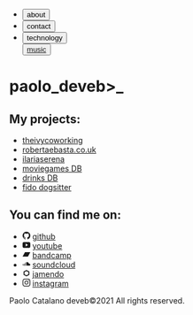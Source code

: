 <body><nav><ul><li id="about"><button>about</button></li><li id="contact"> <button>contact</button></li><li id="contact"> <button>technology</button></li><button class="nepn"><a href="/music">music</a></button></ul></nav><main class="container"><h1 style="word-break: break-all;">paolo_deveb&gt;<span class="cursor">_</span></h1><article class="connecting appear"><section class="projects"><h2>My projects:</h2><ul class="links"><li><a href="https://www.theivycoworking.com" target="_blank" rel="noopener noreferrer">theivycoworking</a></li><li><a href="https://www.robertaebasta.co.uk" target="_blank" rel="noopener noreferrer">robertaebasta.co.uk</a></li><li><a href="https://www.ilariaserena.cloud" target="_blank" rel="noopener noreferrer">ilariaserena</a></li><li><a href="https://moviegames.netlify.app" target="_blank" rel="noopener noreferrer">moviegames DB</a></li><li><a href="https://drinkdb.netlify.app" target="_blank" rel="noopener noreferrer">drinks DB</a></li><li><a href="https://fidodogsitter.netlify.app" target="_blank" rel="noopener noreferrer">fido dogsitter</a></li></ul></section><div><h2>You can find me on:</h2><ul class="links"><li><span><svg stroke="currentColor" fill="currentColor" stroke-width="0" viewBox="0 0 16 16" height="1em" width="1em" xmlns="http://www.w3.org/2000/svg"><path fill-rule="evenodd" d="M8 0C3.58 0 0 3.58 0 8c0 3.54 2.29 6.53 5.47 7.59.4.07.55-.17.55-.38 0-.19-.01-.82-.01-1.49-2.01.37-2.53-.49-2.69-.94-.09-.23-.48-.94-.82-1.13-.28-.15-.68-.52-.01-.53.63-.01 1.08.58 1.23.82.72 1.21 1.87.87 2.33.66.07-.52.28-.87.51-1.07-1.78-.2-3.64-.89-3.64-3.95 0-.87.31-1.59.82-2.15-.08-.2-.36-1.02.08-2.12 0 0 .67-.21 2.2.82.64-.18 1.32-.27 2-.27.68 0 1.36.09 2 .27 1.53-1.04 2.2-.82 2.2-.82.44 1.1.16 1.92.08 2.12.51.56.82 1.27.82 2.15 0 3.07-1.87 3.75-3.65 3.95.29.25.54.73.54 1.48 0 1.07-.01 1.93-.01 2.2 0 .21.15.46.55.38A8.013 8.013 0 0 0 16 8c0-4.42-3.58-8-8-8z"></path></svg></span> <a href="https://github.com/PaoloCatalano" target="_blank" rel="noopener noreferrer">github</a></li><li><span><svg stroke="currentColor" fill="currentColor" stroke-width="0" viewBox="0 0 512 512" height="1em" width="1em" xmlns="http://www.w3.org/2000/svg"><path d="M508.6 148.8c0-45-33.1-81.2-74-81.2C379.2 65 322.7 64 265 64h-18c-57.6 0-114.2 1-169.6 3.6C36.6 67.6 3.5 104 3.5 149 1 184.6-.1 220.2 0 255.8c-.1 35.6 1 71.2 3.4 106.9 0 45 33.1 81.5 73.9 81.5 58.2 2.7 117.9 3.9 178.6 3.8 60.8.2 120.3-1 178.6-3.8 40.9 0 74-36.5 74-81.5 2.4-35.7 3.5-71.3 3.4-107 .2-35.6-.9-71.2-3.3-106.9zM207 353.9V157.4l145 98.2-145 98.3z"></path></svg></span> <a href="https://www.youtube.com/user/page14x4frames/videos" target="_blank" rel="noopener noreferrer">youtube</a></li><li><span><svg stroke="currentColor" fill="currentColor" stroke-width="0" role="img" viewBox="0 0 24 24" height="1em" width="1em" xmlns="http://www.w3.org/2000/svg"><title></title><path d="M0 18.75l7.437-13.5H24l-7.438 13.5H0z"></path></svg></span> <a href="https://page14.bandcamp.com/" target="_blank" rel="noopener noreferrer">bandcamp</a></li><li><span><svg stroke="currentColor" fill="currentColor" stroke-width="0" viewBox="0 0 24 24" height="1em" width="1em" xmlns="http://www.w3.org/2000/svg"><path fill-rule="evenodd" d="M20.727,11.676925 C22.4007273,11.676925 23.7572727,13.04505 23.7572727,14.73245 C23.7572727,16.4204 22.4007273,17.788525 20.727,17.788525 C20.673,17.788525 12.3349091,17.7844 12.327,17.783575 C12.1461818,17.765425 12.0021818,17.6095 12,17.4225 L12,7.72435 C12.0021818,7.54615 12.0627273,7.454575 12.2915455,7.3652 C12.8803636,7.135575 13.5463636,7 14.2300909,7 C17.0236364,7 19.3137273,9.1604 19.5550909,11.913975 C19.9156364,11.761625 20.3119091,11.676925 20.727,11.676925 Z M10.2361478,18 L9.26385224,18 C9.11873351,18 9,17.8782028 9,17.7293396 L9,7.77066041 C9,7.62152652 9.11873351,7.5 9.26385224,7.5 L10.2361478,7.5 C10.3812665,7.5 10.5,7.62152652 10.5,7.77066041 L10.5,17.7293396 C10.5,17.8782028 10.3812665,18 10.2361478,18 Z M1.23614776,16.4971721 L0.263852243,16.4971721 C0.118733509,16.4971721 0,16.3760415 0,16.2279931 L0,13.7663511 C0,13.6183026 0.118733509,13.4971721 0.263852243,13.4971721 L1.23614776,13.4971721 C1.38126649,13.4971721 1.5,13.6183026 1.5,13.7663511 L1.5,16.2279931 C1.5,16.3760415 1.38126649,16.4971721 1.23614776,16.4971721 Z M7.23614776,18 L6.26385224,18 C6.11873351,18 6,17.8844164 6,17.7431475 L6,11.2568525 C6,11.1155836 6.11873351,11 6.26385224,11 L7.23614776,11 C7.38126649,11 7.5,11.1155836 7.5,11.2568525 L7.5,17.7431475 C7.5,17.8844164 7.38126649,18 7.23614776,18 Z M4.23614776,18 L3.26385224,18 C3.11873351,18 3,17.8871563 3,17.7492363 L3,12.7507637 C3,12.6128437 3.11873351,12.5 3.26385224,12.5 L4.23614776,12.5 C4.38126649,12.5 4.5,12.6128437 4.5,12.7507637 L4.5,17.7492363 C4.5,17.8871563 4.38126649,18 4.23614776,18 Z"></path></svg></span> <a href="https://soundcloud.com/tt-fourteen" target="_blank" rel="noopener noreferrer">soundcloud</a></li><li><span><svg stroke="currentColor" fill="none" stroke-width="0" viewBox="0 0 24 24" height="1em" width="1em" xmlns="http://www.w3.org/2000/svg"><path fill-rule="evenodd" clip-rule="evenodd" d="M6 15.2348L12 18.5681L18 15.2348V8.76521L12 5.43188L6 8.76521V15.2348ZM12 2L3 7V17L12 22L21 17V7L12 2Z" fill="currentColor"></path></svg></span> <a href="https://www.jamendo.com/artist/368230/page-14" target="_blank" rel="noopener noreferrer">jamendo</a></li><li><span><svg stroke="currentColor" fill="currentColor" stroke-width="0" role="img" viewBox="0 0 24 24" height="1em" width="1em" xmlns="http://www.w3.org/2000/svg"><title></title><path d="M12 0C8.74 0 8.333.015 7.053.072 5.775.132 4.905.333 4.14.63c-.789.306-1.459.717-2.126 1.384S.935 3.35.63 4.14C.333 4.905.131 5.775.072 7.053.012 8.333 0 8.74 0 12s.015 3.667.072 4.947c.06 1.277.261 2.148.558 2.913.306.788.717 1.459 1.384 2.126.667.666 1.336 1.079 2.126 1.384.766.296 1.636.499 2.913.558C8.333 23.988 8.74 24 12 24s3.667-.015 4.947-.072c1.277-.06 2.148-.262 2.913-.558.788-.306 1.459-.718 2.126-1.384.666-.667 1.079-1.335 1.384-2.126.296-.765.499-1.636.558-2.913.06-1.28.072-1.687.072-4.947s-.015-3.667-.072-4.947c-.06-1.277-.262-2.149-.558-2.913-.306-.789-.718-1.459-1.384-2.126C21.319 1.347 20.651.935 19.86.63c-.765-.297-1.636-.499-2.913-.558C15.667.012 15.26 0 12 0zm0 2.16c3.203 0 3.585.016 4.85.071 1.17.055 1.805.249 2.227.415.562.217.96.477 1.382.896.419.42.679.819.896 1.381.164.422.36 1.057.413 2.227.057 1.266.07 1.646.07 4.85s-.015 3.585-.074 4.85c-.061 1.17-.256 1.805-.421 2.227-.224.562-.479.96-.899 1.382-.419.419-.824.679-1.38.896-.42.164-1.065.36-2.235.413-1.274.057-1.649.07-4.859.07-3.211 0-3.586-.015-4.859-.074-1.171-.061-1.816-.256-2.236-.421-.569-.224-.96-.479-1.379-.899-.421-.419-.69-.824-.9-1.38-.165-.42-.359-1.065-.42-2.235-.045-1.26-.061-1.649-.061-4.844 0-3.196.016-3.586.061-4.861.061-1.17.255-1.814.42-2.234.21-.57.479-.96.9-1.381.419-.419.81-.689 1.379-.898.42-.166 1.051-.361 2.221-.421 1.275-.045 1.65-.06 4.859-.06l.045.03zm0 3.678c-3.405 0-6.162 2.76-6.162 6.162 0 3.405 2.76 6.162 6.162 6.162 3.405 0 6.162-2.76 6.162-6.162 0-3.405-2.76-6.162-6.162-6.162zM12 16c-2.21 0-4-1.79-4-4s1.79-4 4-4 4 1.79 4 4-1.79 4-4 4zm7.846-10.405c0 .795-.646 1.44-1.44 1.44-.795 0-1.44-.646-1.44-1.44 0-.794.646-1.439 1.44-1.439.793-.001 1.44.645 1.44 1.439z"></path></svg></span> <a href="https://www.instagram.com/paolo12587/" target="_blank" rel="noopener noreferrer">instagram</a></li></ul></div></article><div class="small-screen"><footer><p>Paolo Catalano deveb©2021 All rights reserved.</p></footer></div></main></body>

